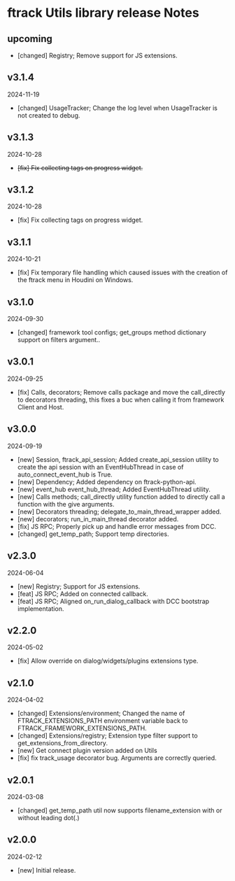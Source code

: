 # ftrack Utils library release Notes

## upcoming

* [changed] Registry; Remove support for JS extensions.

## v3.1.4
2024-11-19

* [changed] UsageTracker; Change the log level when UsageTracker is not created to debug.

## v3.1.3
2024-10-28

* ~~[fix] Fix collecting tags on progress widget.~~

## v3.1.2
2024-10-28

* [fix] Fix collecting tags on progress widget.


## v3.1.1
2024-10-21

* [fix] Fix temporary file handling which caused issues with the creation of the ftrack menu in Houdini on Windows.


## v3.1.0
2024-09-30

* [changed] framework tool configs; get_groups method dictionary support on filters argument..


## v3.0.1
2024-09-25

* [fix] Calls, decorators; Remove calls package and move the call_directly to decorators threading, this fixes a buc when calling it from framework Client and Host.


## v3.0.0
2024-09-19

* [new] Session, ftrack_api_session; Added create_api_session utility to create the api session with an EventHubThread in case of auto_connect_event_hub is True.
* [new] Dependency; Added dependency on ftrack-python-api.
* [new] event_hub event_hub_thread; Added EventHubThread utility.
* [new] Calls methods; call_directly utility function added to directly call a function with the give arguments.
* [new] Decorators threading; delegate_to_main_thread_wrapper added.
* [new] decorators; run_in_main_thread decorator added.
* [fix] JS RPC; Properly pick up and handle error messages from DCC.
* [changed] get_temp_path; Support temp directories.


## v2.3.0
2024-06-04

* [new] Registry; Support for JS extensions.
* [feat] JS RPC; Added on connected callback.
* [feat] JS RPC; Aligned on_run_dialog_callback with DCC bootstrap implementation.


## v2.2.0
2024-05-02

* [fix] Allow override on dialog/widgets/plugins extensions type.

## v2.1.0
2024-04-02

* [changed] Extensions/environment; Changed the name of FTRACK_EXTENSIONS_PATH environment variable back to FTRACK_FRAMEWORK_EXTENSIONS_PATH.
* [changed] Extensions/registry; Extension type filter support to get_extensions_from_directory.
* [new] Get connect plugin version added on Utils
* [fix] fix track_usage decorator bug. Arguments are correctly queried.


## v2.0.1
2024-03-08

* [changed] get_temp_path util now supports filename_extension with or without leading dot(.)


## v2.0.0
2024-02-12

*  [new] Initial release.
